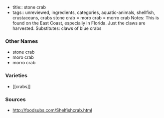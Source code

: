 - title:: stone crab
- tags:: unreviewed, ingredients, categories, aquatic-animals, shellfish, crustaceans, crabs
stone crab = moro crab = morro crab Notes: This is found on the East Coast, especially in Florida. Just the claws are harvested. Substitutes: claws of blue crabs

### Other Names

* stone crab
* moro crab
* morro crab

### Varieties

* [[crabs]]

### Sources
* http://foodsubs.com/Shelfishcrab.html

